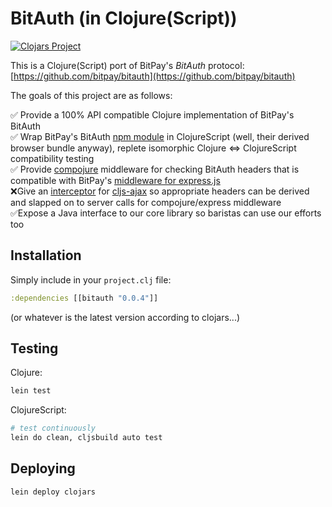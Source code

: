 # BitAuth (in Clojure(Script))

[![Clojars Project](http://clojars.org/bitauth/latest-version.svg)](http://clojars.org/bitauth)

This is a Clojure(Script) port of BitPay's *BitAuth* protocol: [https://github.com/bitpay/bitauth](https://github.com/bitpay/bitauth)

The goals of this project are as follows:

✅ Provide a 100% API compatible Clojure implementation of BitPay's BitAuth <br/>
✅ Wrap BitPay's BitAuth [npm module](https://www.npmjs.com/package/bitauth) in ClojureScript (well, their derived browser bundle anyway), replete isomorphic Clojure ⇔ ClojureScript compatibility testing <br/>
✅ Provide [compojure](https://github.com/weavejester/compojure) middleware for checking BitAuth headers that is compatible with BitPay's [middleware for express.js](https://github.com/bitpay/bitauth/blob/master/lib/middleware/bitauth.js)<br/>
❌Give an [interceptor](https://github.com/JulianBirch/cljs-ajax/blob/master/docs/interceptors.md) for [cljs-ajax](https://github.com/JulianBirch/cljs-ajax) so appropriate headers can be derived and slapped on to server calls for compojure/express middleware<br/>
✅Expose a Java interface to our core library so baristas can use our efforts too

## Installation

Simply include in your `project.clj` file:

```clojure
:dependencies [[bitauth "0.0.4"]]
```

(or whatever is the latest version according to clojars...)

## Testing

Clojure:

```bash
lein test
```

ClojureScript:

```bash
# test continuously
lein do clean, cljsbuild auto test
```

## Deploying

```bash
lein deploy clojars
```

